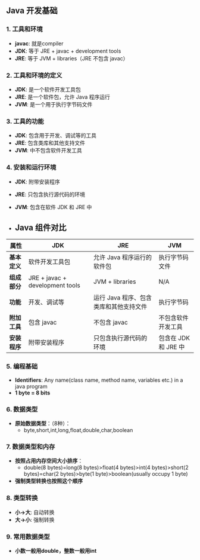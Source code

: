 ## Java 开发基础

### 1. 工具和环境

- **javac**: 就是compiler
- **JDK**: 等于 JRE + javac + development tools
- **JRE**: 等于 JVM + libraries（JRE 不包含 javac）

### 2. 工具和环境的定义

- **JDK**: 是一个软件开发工具包
- **JRE**: 是一个软件包，允许 Java 程序运行
- **JVM**: 是一个用于执行字节码文件

### 3. 工具的功能

- **JDK**: 包含用于开发、调试等的工具
- **JRE**: 包含类库和其他支持文件
- **JVM**: 中不包含软件开发工具

### 4. 安装和运行环境

- **JDK**: 附带安装程序
- **JRE**: 只包含执行源代码的环境
- **JVM**: 包含在软件 JDK 和 JRE 中

- ## Java 组件对比

|       属性       |              JDK               |                   JRE                  |         JVM         |
|-----------------|-------------------------------|---------------------------------------|--------------------|
| **基本定义**    | 软件开发工具包                 | 允许 Java 程序运行的软件包             | 执行字节码文件     |
| **组成部分**    | JRE + javac + development tools| JVM + libraries                        | N/A                |
| **功能**        | 开发、调试等                    | 运行 Java 程序、包含类库和其他支持文件 | 执行字节码          |
| **附加工具**    | 包含 javac                      | 不包含 javac                           | 不包含软件开发工具  |
| **安装程序**    | 附带安装程序                    | 只包含执行源代码的环境                 | 包含在 JDK 和 JRE 中|



### 5. 编程基础

- **Identifiers**: Any name(class name, method name, variables etc.) in a java program
- **1 byte = 8 bits**

### 6. 数据类型

- **原始数据类型**：（8种）：
    - byte,short,int,long,float,double,char,boolean

### 7. 数据类型和内存

- **按照占用内存空间大小排序**：
    - double(8 bytes)=long(8 bytes)>float(4 bytes)>int(4 bytes)>short(2 bytes)=char(2 bytes)>byte(1 byte)>boolean(usually occupy 1 byte)
- **强制类型转换也按照这个顺序**

### 8. 类型转换

- **小->大**: 自动转换
- **大->小**: 强制转换

### 9. 常用数据类型

- **小数一般用double，整数一般用int**

